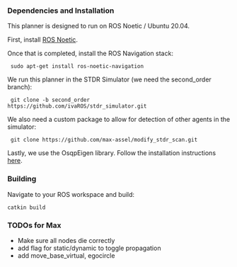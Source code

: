 ### Dependencies and Installation
This planner is designed to run on ROS Noetic / Ubuntu 20.04.

First, install [ROS Noetic](http://wiki.ros.org/noetic/Installation).

Once that is completed, install the ROS Navigation stack:

``` sudo apt-get install ros-noetic-navigation```

We run this planner in the STDR Simulator (we need the second_order branch):

``` git clone -b second_order https://github.com/ivaROS/stdr_simulator.git```

We also need a custom package to allow for detection of other agents in the simulator:

``` git clone https://github.com/max-assel/modify_stdr_scan.git```

Lastly, we use the OsqpEigen library. Follow the installation instructions [here](https://github.com/robotology/osqp-eigen).

### Building

Navigate to your ROS workspace and build:

``` catkin build ```

### TODOs for Max
- Make sure all nodes die correctly
- add flag for static/dynamic to toggle propagation
- add move_base_virtual, egocircle